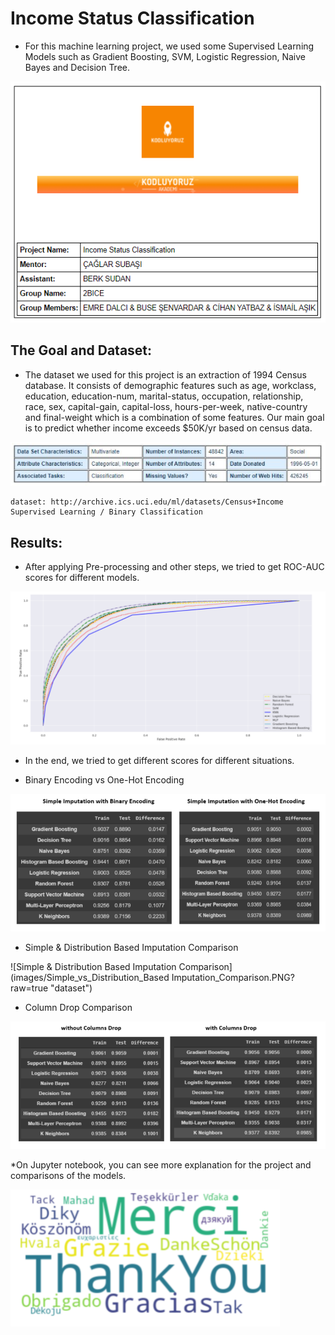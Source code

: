 # Income Status Classification

* For this machine learning project, we used some Supervised Learning Models such as Gradient Boosting, SVM, Logistic Regression, Naive Bayes and Decision Tree.


![About Us](images/about.PNG?raw=true "About Us")






##  **The Goal and Dataset:**
* The dataset we used for this project is an extraction of 1994 Census database. It consists of demographic features such as age, workclass, education, education-num, marital-status, occupation, relationship, race, sex, capital-gain, capital-loss, hours-per-week, native-country and final-weight which is a combination of some features. Our main goal is to predict whether income exceeds $50K/yr based on census data.



![Dataset](images/dataset.PNG?raw=true "Dataset")



	dataset: http://archive.ics.uci.edu/ml/datasets/Census+Income 
	Supervised Learning / Binary Classification				
	


## **Results:**

* After applying Pre-processing and other steps, we tried to get ROC-AUC scores for different models.


![Roc-Auc Compression for Different Models](images/roc-auc_comparison.PNG?raw=true "dataset")



* In the end, we tried to get different scores for different situations.

* Binary Encoding vs One-Hot Encoding

![Binary Encoding vs One-Hot Encoding](images/Binary_Encoding_vs_One-Hot_Encoding.PNG?raw=true "dataset")


* Simple & Distribution Based Imputation Comparison

![Simple & Distribution Based Imputation Comparison](images/Simple_vs_Distribution_Based Imputation_Comparison.PNG?raw=true "dataset")



* Column Drop Comparison

![Column Drop Comparison](images/Column_Drop_Comparison.PNG?raw=true "dataset")





*On Jupyter notebook, you can see more explanation for the project and comparisons of the models.


![Thank You](images/thanks.PNG?raw=true "dataset")

	
	
	
	

